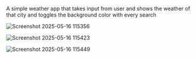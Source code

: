 A simple weather app that takes input from user and shows the weather of that city and toggles the background color with every search



![Screenshot 2025-05-16 115356](https://github.com/user-attachments/assets/003dd3b0-d2af-4ed1-8d72-971b127bce51)

![Screenshot 2025-05-16 115423](https://github.com/user-attachments/assets/7c1f7ef7-dfa6-4c69-a5bc-40573df19544)

![Screenshot 2025-05-16 115449](https://github.com/user-attachments/assets/ddede497-35d4-4d8f-aa32-614942fc04be)
